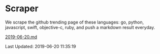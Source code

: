 # Scraper

We scrape the github trending page of these languages: go, python, javascript, swift, objective-c, ruby, and push a markdown result everyday.

[2019-06-20.md](https://github.com/henson/Scraper/blob/master/2019-06-20.md)

Last Updated: 2019-06-20 11:35:19